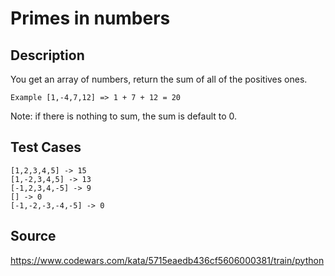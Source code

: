 # Primes in numbers

## Description 

You get an array of numbers, return the sum of all of the positives ones.

    Example [1,-4,7,12] => 1 + 7 + 12 = 20

Note: if there is nothing to sum, the sum is default to 0.

## Test Cases

    [1,2,3,4,5] -> 15
    [1,-2,3,4,5] -> 13
    [-1,2,3,4,-5] -> 9
    [] -> 0
    [-1,-2,-3,-4,-5] -> 0
    
## Source
https://www.codewars.com/kata/5715eaedb436cf5606000381/train/python
